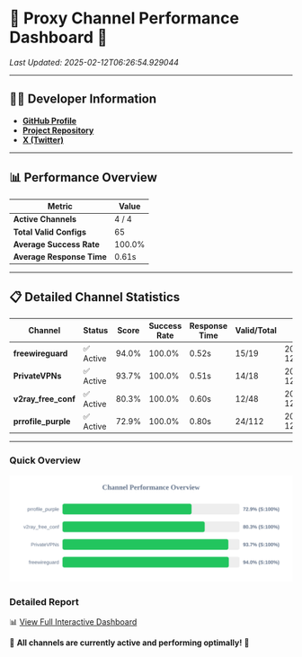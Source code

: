 # 🌟 Proxy Channel Performance Dashboard 🌟

_Last Updated: 2025-02-12T06:26:54.929044_

---

## 👩‍💻 Developer Information

- **[GitHub Profile](https://github.com/4n0nymou3)**  
- **[Project Repository](https://github.com/4n0nymou3/multi-proxy-config-fetcher)**  
- **[X (Twitter)](https://x.com/4n0nymou3)**  

---

## 📊 Performance Overview

| Metric                | Value       |
|-----------------------|-------------|
| **Active Channels**   | 4 / 4       |
| **Total Valid Configs** | 65          |
| **Average Success Rate** | 100.0%      |
| **Average Response Time** | 0.61s       |

---

## 📋 Detailed Channel Statistics

| Channel          | Status     | Score  | Success Rate | Response Time | Valid/Total | Last Success               |
|------------------|------------|--------|--------------|---------------|-------------|----------------------------|
| **freewireguard**  | ✅ Active  | 94.0%  | 100.0% | 0.52s         | 15/19       | 2025-02-12T06:26:54.927202 |
| **PrivateVPNs**  | ✅ Active  | 93.7%  | 100.0% | 0.51s         | 14/18       | 2025-02-12T06:26:54.377831 |
| **v2ray_free_conf**  | ✅ Active  | 80.3%  | 100.0% | 0.60s         | 12/48       | 2025-02-12T06:26:53.831458 |
| **prrofile_purple**  | ✅ Active  | 72.9%  | 100.0% | 0.80s         | 24/112       | 2025-02-12T06:26:53.177297 |

---

### Quick Overview
<div align="center">
  <a href="https://raw.githubusercontent.com/nullluser/NullRepo/refs/heads/main/assets/channel_stats_chart.svg">
    <img src="https://raw.githubusercontent.com/nullluser/NullRepo/refs/heads/main/assets/channel_stats_chart.svg" alt="Source Performance Statistics" width="800">
  </a>
</div>

### Detailed Report
📊 [View Full Interactive Dashboard](https://htmlpreview.github.io/?https://github.com/nullluser/NullRepo/blob/main/assets/performance_report.html)

🎉 **All channels are currently active and performing optimally!** 🎉

